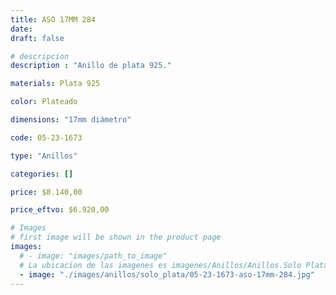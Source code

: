 ```yaml
---
title: ASO 17MM 284
date: 
draft: false

# descripcion
description : "Anillo de plata 925."

materials: Plata 925

color: Plateado

dimensions: "17mm diámetro"

code: 05-23-1673

type: "Anillos"

categories: []

price: $8.140,00

price_eftvo: $6.920,00

# Images
# first image will be shown in the product page
images:
  # - image: "images/path_to_image"
  # La ubicacion de las imagenes es imagenes/Anillos/Anillos.Solo Plata/05-23-1673-aso-17mm-284
  - image: "./images/anillos/solo_plata/05-23-1673-aso-17mm-284.jpg"
---
```

